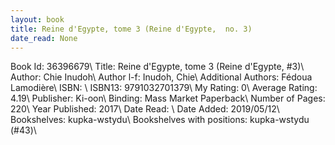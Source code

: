 ```yaml
---
layout: book
title: Reine d'Egypte, tome 3 (Reine d'Egypte,  no. 3)
date_read: None
---
```


Book Id: 36396679\ 
Title: Reine d'Egypte, tome 3 (Reine d'Egypte, #3)\ 
Author: Chie Inudoh\ 
Author l-f: Inudoh, Chie\ 
Additional Authors: Fédoua Lamodière\ 
ISBN: \ 
ISBN13: 9791032701379\ 
My Rating: 0\ 
Average Rating: 4.19\ 
Publisher: Ki-oon\ 
Binding: Mass Market Paperback\ 
Number of Pages: 220\ 
Year Published: 2017\ 
Date Read: \ 
Date Added: 2019/05/12\ 
Bookshelves: kupka-wstydu\ 
Bookshelves with positions: kupka-wstydu (#43)\ 

